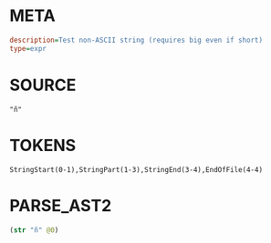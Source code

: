 # META
~~~ini
description=Test non-ASCII string (requires big even if short)
type=expr
~~~

# SOURCE
~~~roc
"ñ"
~~~

# TOKENS
~~~zig
StringStart(0-1),StringPart(1-3),StringEnd(3-4),EndOfFile(4-4)
~~~

# PARSE_AST2
~~~clojure
(str "ñ" @0)

~~~
